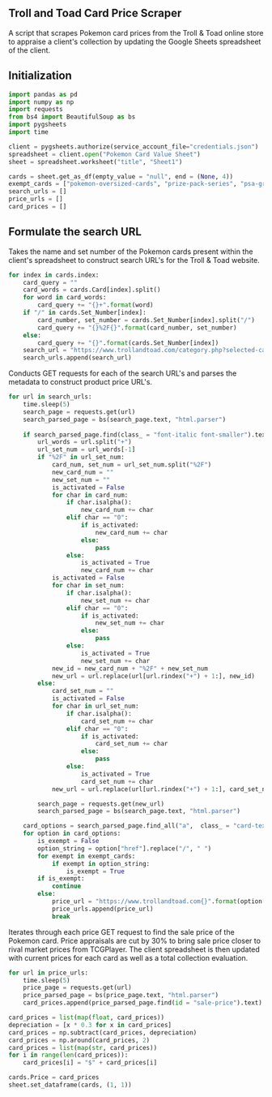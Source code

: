 ## Troll and Toad Card Price Scraper

A script that scrapes Pokemon card prices from the Troll & Toad online store to appraise a client's collection by updating the Google Sheets spreadsheet of the client. 

## Initialization


```python
import pandas as pd
import numpy as np
import requests
from bs4 import BeautifulSoup as bs
import pygsheets
import time
```


```python
client = pygsheets.authorize(service_account_file="credentials.json")
spreadsheet = client.open("Pokemon Card Value Sheet")
sheet = spreadsheet.worksheet("title", "Sheet1")
```


```python
cards = sheet.get_as_df(empty_value = "null", end = (None, 4))
exempt_cards = ["pokemon-oversized-cards", "prize-pack-series", "psa-graded-pokemon-cards", "professionally-graded-cards", "beckett-graded-pokemon-cards"]
search_urls = []
price_urls = []
card_prices = []
```

## Formulate the search URL
Takes the name and set number of the Pokemon cards present within the client's spreadsheet to construct search URL's for the Troll & Toad website. 


```python
for index in cards.index:
    card_query = ""
    card_words = cards.Card[index].split()
    for word in card_words:
        card_query += "{}+".format(word)
    if "/" in cards.Set_Number[index]:
        card_number, set_number = cards.Set_Number[index].split("/")
        card_query += "{}%2F{}".format(card_number, set_number)
    else:
        card_query += "{}".format(cards.Set_Number[index])
    search_url = "https://www.trollandtoad.com/category.php?selected-cat=0&search-words={}".format(card_query)
    search_urls.append(search_url)
```

Conducts GET requests for each of the search URL's and parses the metadata to construct product price URL's. 


```python
for url in search_urls:
    time.sleep(5)
    search_page = requests.get(url)
    search_parsed_page = bs(search_page.text, "html.parser")
    
    if search_parsed_page.find(class_ = "font-italic font-smaller").text == "0 Products Found":
        url_words = url.split("+")
        url_set_num = url_words[-1]
        if "%2F" in url_set_num:
            card_num, set_num = url_set_num.split("%2F")
            new_card_num = ""
            new_set_num = ""
            is_activated = False
            for char in card_num:
                if char.isalpha():
                    new_card_num += char
                elif char == "0":
                    if is_activated:
                        new_card_num += char
                    else:
                        pass
                else:
                    is_activated = True
                    new_card_num += char
            is_activated = False
            for char in set_num:
                if char.isalpha():
                    new_set_num += char
                elif char == "0":
                    if is_activated:
                        new_set_num += char
                    else:
                        pass
                else:
                    is_activated = True
                    new_set_num += char
            new_id = new_card_num + "%2F" + new_set_num
            new_url = url.replace(url[url.rindex("+") + 1:], new_id)
        else:
            card_set_num = ""
            is_activated = False
            for char in url_set_num:
                if char.isalpha():
                    card_set_num += char
                elif char == "0":
                    if is_activated:
                        card_set_num += char
                    else:
                        pass
                else:
                    is_activated = True
                    card_set_num += char
            new_url = url.replace(url[url.rindex("+") + 1:], card_set_num)

        search_page = requests.get(new_url)
        search_parsed_page = bs(search_page.text, "html.parser")

    card_options = search_parsed_page.find_all("a",  class_ = "card-text")
    for option in card_options:
        is_exempt = False
        option_string = option["href"].replace("/", " ")
        for exempt in exempt_cards:
            if exempt in option_string:
                is_exempt = True
        if is_exempt:
            continue
        else:
            price_url = "https://www.trollandtoad.com{}".format(option["href"])
            price_urls.append(price_url)
            break
```

Iterates through each price GET request to find the sale price of the Pokemon card. Price appraisals are cut by 30% to bring sale price closer to rival market prices from TCGPlayer. The client spreadsheet is then updated with current prices for each card as well as a total collection evaluation. 


```python
for url in price_urls:
    time.sleep(5)
    price_page = requests.get(url)
    price_parsed_page = bs(price_page.text, "html.parser")
    card_prices.append(price_parsed_page.find(id = "sale-price").text)
```


```python
card_prices = list(map(float, card_prices))
depreciation = [x * 0.3 for x in card_prices]
card_prices = np.subtract(card_prices, depreciation)
card_prices = np.around(card_prices, 2)
card_prices = list(map(str, card_prices))
for i in range(len(card_prices)):
    card_prices[i] = "$" + card_prices[i]
```


```python
cards.Price = card_prices
sheet.set_dataframe(cards, (1, 1))
```
